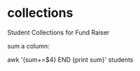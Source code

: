 # collections
Student Collections for Fund Raiser 

sum a column:

awk '{sum+=$4} END {print sum}' students
